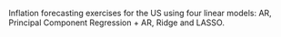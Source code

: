 Inflation forecasting exercises for the US using four linear models: AR, Principal Component Regression + AR, Ridge and LASSO.
